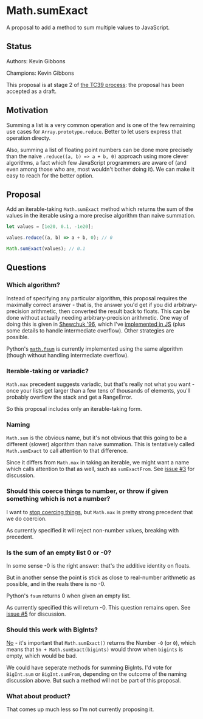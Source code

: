 # Math.sumExact

A proposal to add a method to sum multiple values to JavaScript.

## Status

Authors: Kevin Gibbons

Champions: Kevin Gibbons

This proposal is at stage 2 of [the TC39 process](https://tc39.es/process-document/): the proposal has been accepted as a draft.

## Motivation

Summing a list is a very common operation and is one of the few remaining use cases for `Array.prototype.reduce`. Better to let users express that operation directy.

Also, summing a list of floating point numbers can be done more precisely than the naive `.reduce((a, b) => a + b, 0)` approach using more clever algorithms, a fact which few JavaScript programmers are aware of (and even among those who are, most wouldn't bother doing it). We can make it easy to reach for the better option.

## Proposal

Add an iterable-taking `Math.sumExact` method which returns the sum of the values in the iterable using a more precise algorithm than naive summation.

```js
let values = [1e20, 0.1, -1e20];

values.reduce((a, b) => a + b, 0); // 0

Math.sumExact(values); // 0.1
````

## Questions

### Which algorithm?

Instead of specifying any particular algorithm, this proposal requires the maximally correct answer - that is, the answer you'd get if you did arbitrary-precision arithmetic, then converted the result back to floats. This can be done without actually needing arbitrary-precision arithmetic. One way of doing this is given in [Shewchuk '96](./Shewchuk-robust-arithmetic.pdf), which I've [implemented in JS](./polyfill/polyfill.mjs) (plus some details to handle intermediate overflow). Other strategies are possible.

Python's [`math.fsum`](https://docs.python.org/3/library/math.html#math.fsum) is currently implemented using the same algorithm (though without handling intermediate overflow).

### Iterable-taking or variadic?

`Math.max` precedent suggests variadic, but that's really not what you want - once your lists get larger than a few tens of thousands of elements, you'll probably overflow the stack and get a RangeError.

So this proposal includes only an iterable-taking form.

### Naming

`Math.sum` is the obvious name, but it's not obvious that this going to be a different (slower) algorithm than naive summation. This is tentatively called `Math.sumExact` to call attention to that difference.

Since it differs from `Math.max` in taking an iterable, we might want a name which calls attention to that as well, such as `sumExactFrom`. See [issue #3](https://github.com/tc39/proposal-math-sum/issues/3) for discussion.

### Should this coerce things to number, or throw if given something which is not a number?

I want to [stop coercing things](https://github.com/tc39/how-we-work/pull/136), but `Math.max` is pretty strong precedent that we do coercion.

As currently specified it will reject non-number values, breaking with precedent.

### Is the sum of an empty list 0 or -0?

In some sense -0 is the right answer: that's the additive identity on floats.

But in another sense the point is stick as close to real-number arithmetic as possible, and in the reals there is no -0.

Python's `fsum` returns 0 when given an empty list.

As currently specified this will return -0. This question remains open. See [issue #5](https://github.com/tc39/proposal-math-sum/issues/5) for discussion.

### Should this work with BigInts?

[No](https://github.com/tc39/proposal-bigint-math/issues/23) - it's important that `Math.sumExact()` returns the Number `-0` (or `0`), which means that `5n + Math.sumExact(bigints)` would throw when `bigints` is empty, which would be bad.

We could have seperate methods for summing BigInts. I'd vote for `BigInt.sum` or `BigInt.sumFrom`, depending on the outcome of the naming discussion above. But such a method will not be part of this proposal.

### What about product?

That comes up much less so I'm not currently proposing it.
